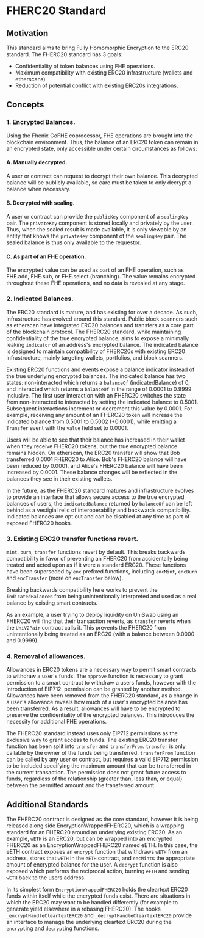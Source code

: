 # FHERC20 Standard

## Motivation

This standard aims to bring Fully Homomorphic Encryption to the ERC20 standard. The FHERC20 standard has 3 goals:

- Confidentiality of token balances using FHE operations.
- Maximum compatibility with existing ERC20 infrastructure (wallets and etherscans)
- Reduction of potential conflict with existing ERC20s integrations.

## Concepts

### 1. Encrypted Balances.

Using the Fhenix CoFHE coprocessor, FHE operations are brought into the blockchain environment. Thus, the balance of an ERC20 token can remain in an encrypted state, only accessible under certain circumstances as follows:

#### A. Manually decrypted.

A user or contract can request to decrypt their own balance. This decrypted balance will be publicly available, so care must be taken to only decrypt a balance when necessary.

#### B. Decrypted with sealing.

A user or contract can provide the `publicKey` component of a `sealingKey` pair. The `privateKey` component is stored locally and privately by the user. Thus, when the sealed result is made available, it is only viewable by an entity that knows the `privateKey` component of the `sealingKey` pair. The sealed balance is thus only available to the requestor.

#### C. As part of an FHE operation.

The encrypted value can be used as part of an FHE operation, such as FHE.add, FHE.sub, or FHE.select (branching). The value remains encrypted throughout these FHE operations, and no data is revealed at any stage.

### 2. Indicated Balances.

The ERC20 standard is mature, and has existing for over a decade. As such, infrastructure has evolved around this standard. Public block scanners such as etherscan have integrated ERC20 balances and transfers as a core part of the blockchain protocol. The FHERC20 standard, while maintaining confidentiality of the true encrypted balance, aims to expose a minimally leaking `indicator` of an address's encrypted balance. The indicated balance is designed to maintain compatibility of FHERC20s with existing ERC20 infrastructure, mainly targeting wallets, portfolios, and block scanners.

Existing ERC20 functions and events expose a balance indicator instead of the true underlying encrypted balances. The indicated balance has two states: non-interacted which returns a `balanceOf` (indicatedBalance) of 0, and interacted which returns a `balanceOf` in the range of 0.0001 to 0.9999 inclusive. The first user interaction with an FHERC20 switches the state from non-interacted to interacted by setting the indicated balance to 0.5001. Subsequent interactions increment or decrement this value by 0.0001. For example, receiving any amount of an FHERC20 token will increase the indicated balance from 0.5001 to 0.5002 (+0.0001), while emitting a `Transfer` event with the `value` field set to 0.0001.

Users will be able to see that their balance has increased in their wallet when they receive FHERC20 tokens, but the true encrypted balance remains hidden. On etherscan, the ERC20 transfer will show that Bob transferred 0.0001 FHERC20 to Alice. Bob's FHERC20 balance will have been reduced by 0.0001, and Alice's FHERC20 balance will have been increased by 0.0001. These balance changes will be reflected in the balances they see in their existing wallets.

In the future, as the FHERC20 standard matures and infrastructure evolves to provide an interface that allows secure access to the true encrypted balances of users, the `indicatedBalance` returned by `balanceOf` can be left behind as a vestigial relic of interoperability and backwards compatibility. Indicated balances are opt out and can be disabled at any time as part of exposed FHERC20 hooks.

### 3. Existing ERC20 transfer functions revert.

`mint`, `burn`, `transfer` functions revert by default. This breaks backwards compatibility in favor of preventing an FHERC20 from accidentally being treated and acted upon as if it were a standard ERC20. These functions have been superseded by `enc` prefixed functions, including `encMint`, `encBurn` and `encTransfer` (more on `encTransfer` below).

Breaking backwards compatibility here works to prevent the `indicatedBalance`s from being unintentionally interpreted and used as a real balance by existing smart contracts.

As an example, a user trying to deploy liquidity on UniSwap using an FHERC20 will find that their transaction reverts, as `transfer` reverts when the `UniV2Pair` contract calls it. This prevents the FHERC20 from unintentionally being treated as an ERC20 (with a balance between 0.0000 and 0.9999).

### 4. Removal of allowances.

Allowances in ERC20 tokens are a necessary way to permit smart contracts to withdraw a user's funds. The `approve` function is necessary to grant permission to a smart contract to withdraw a users funds, however with the introduction of EIP712, permission can be granted by another method. Allowances have been removed from the FHERC20 standard, as a change in a user's allowance reveals how much of a user's encrypted balance has been transferred. As a result, allowances will have to be encrypted to preserve the confidentiality of the encrypted balances. This introduces the necessity for additional FHE operations.

The FHERC20 standard instead uses only EIP712 permissions as the exclusive way to grant access to funds. The existing ERC20 transfer function has been split into `transfer` and `transferFrom`. `transfer` is only callable by the owner of the funds being transferred. `transferFrom` function can be called by any user or contract, but requires a valid EIP712 permission to be included specifying the maximum amount that can be transferred in the current transaction. The permission does not grant future access to funds, regardless of the relationship (greater than, less than, or equal) between the permitted amount and the transferred amount.

## Additional Standards

The FHERC20 contract is designed as the core standard, however it is being released along side EncryptionWrappedFHERC20, which is a wrapping standard for an FHERC20 around an underlying existing ERC20. As an example, `wETH` is an ERC20, but can be wrapped into an encrypted FHERC20 as an EncryptionWrappedFHERC20 named eETH. In this case, the eETH contract exposes an `encrypt` function that withdraws `wETH` from an address, stores that `wETH` in the `eETH` contract, and `encMint`s the appropriate amount of encrypted balance for the user. A `decrypt` function is also exposed which performs the reciprocal action, burning `eETH` and sending `wETH` back to the users address.

In its simplest form `EncryptionWrappedFHERC20` holds the cleartext ERC20 funds within itself while the encrypted funds exist. There are situations in which the ERC20 may want to be handled differently (for example to generate yield elsewhere in a rebasing FHERC20). The hooks `_encryptHandleCleartextERC20` and `_decryptHandleCleartextERC20` provide an interface to manage the underlying cleartext ERC20 during the `encrypt`ing and `decrypt`ing functions.
